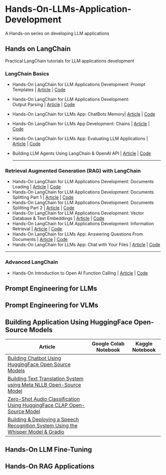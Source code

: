 # Hands-On-LLMs-Application-Development
A Hands-on series on developing LLM applications

## Hands on LangChain ##
Practical LangChain tutorials for LLM applications development 

### LangChain Basics ###

* Hands-On LangChain for LLM Applications Development: Prompt Templates | [Article](https://open.substack.com/pub/youssefh/p/hands-on-langchain-for-llm-applications-5d9?r=1sqbmi&utm_campaign=post&utm_medium=web) | [Code](https://www.kaggle.com/code/youssef19/langchain-prompt-templates)
* Hands-On LangChain for LLM Applications Development: Output Parsing | [Article](https://open.substack.com/pub/youssefh/p/hands-on-langchain-for-llm-applications-6dc?r=1sqbmi&utm_campaign=post&utm_medium=web) | [Code](https://www.kaggle.com/code/youssef19/langchain-output-parsing)
* Hands-On LangChain for LLMs App: ChatBots Memory| [Article](https://open.substack.com/pub/youssefh/p/hands-on-langchain-for-llms-app-chatbots?r=1sqbmi&utm_campaign=post&utm_medium=web) | [Code](https://www.kaggle.com/code/youssef19/langchain-chatbots-memory)
* Hands-On LangChain for LLMs App Development: Chains | [Article](https://open.substack.com/pub/youssefh/p/understanding-langchain-chains-for?r=1sqbmi&utm_campaign=post&utm_medium=web) | [Code](https://www.kaggle.com/code/youssef19/understanding-langchain-chains)
* Hands-On LangChain for LLMs App: Evaluating LLM Applications | [Article](https://open.substack.com/pub/youssefh/p/evaluating-llm-applications-using?r=1sqbmi&utm_campaign=post&utm_medium=web) | [Code](https://www.kaggle.com/code/youssef19/evaluating-llm-applications-using-langchain)
* Building LLM Agents Using LangChain & OpenAI API | [Article](https://medium.com/towards-artificial-intelligence/building-llm-agents-using-langchain-openai-api-cf3f8a1e5d76?sk=d39a2c188d092e1dfcfeaddf0f60aded) | [Code](https://www.kaggle.com/code/youssef19/building-llm-agents-using-langchain-openai-api)

  --------------------------------------------------------

### Retrieval Augmented Generation (RAG) with LangChain ###

* Hands-On LangChain for LLM Applications Development: Documents Loading | [Article](https://open.substack.com/pub/youssefh/p/hands-on-langchain-for-llm-applications?r=1sqbmi&utm_campaign=post&utm_medium=web) | [Code](https://www.kaggle.com/code/youssef19/documents-loading-with-langchain)
* Hands-On LangChain for LLM Applications Development: Documents Splitting Part 1 | [Article](https://open.substack.com/pub/youssefh/p/hands-on-langchain-for-llm-applications-2d6?r=1sqbmi&utm_campaign=post&utm_medium=web) | [Code]()
* Hands-On LangChain for LLM Applications Development: Documents Splitting Part 2 | [Article](https://open.substack.com/pub/youssefh/p/hands-on-langchain-for-llm-applications-96e?r=1sqbmi&utm_campaign=post&utm_medium=web) | [Code]()
* Hands-On LangChain for LLM Applications Development: Vector Database & Text Embeddings | [Article](https://open.substack.com/pub/youssefh/p/hands-on-langchain-for-llm-applications-943?r=1sqbmi&utm_campaign=post&utm_medium=web) | [Code]()
* Hands-On LangChain for LLM Applications Development: Information Retrieval | [Article](https://open.substack.com/pub/youssefh/p/hands-on-langchain-for-llm-applications-5fe?r=1sqbmi&utm_campaign=post&utm_medium=web) | [Code]()
* Hands-On LangChain for LLMs App: Answering Questions From Documents | [Article](https://open.substack.com/pub/youssefh/p/hands-on-langchain-for-llms-app-answering?r=1sqbmi&utm_campaign=post&utm_medium=web) | [Code]() 
* Hands-On LangChain for LLMs App: Chat with Your Files | [Article](https://open.substack.com/pub/youssefh/p/hands-on-langchain-for-llms-app-chat?r=1sqbmi&utm_campaign=post&utm_medium=web) | [Code]()
---------------------------------------------------------

### Advanced LangChain ###
* Hands-On Introduction to Open AI Function Calling | [Article](https://open.substack.com/pub/youssefh/p/hands-on-introduction-to-open-ai?r=1sqbmi&utm_campaign=post&utm_medium=web) | [Code]()



## Prompt Engineering for LLMs ##

## Prompt Engineering for VLMs ##

## Building Application Using HuggingFace Open-Source Models ##

|Article |Google Colab Notebook|Kaggle Notebook|
|-----|--------|----------|
|[Building Chatbot Using HuggingFace Open Source Models](https://medium.com/gitconnected/building-chatbot-using-huggingface-open-source-models-5e6e745d8df9?sk=2cd24dbce3de091ee5deefedb01466f7) | | |
|[Building Text Translation System using Meta NLLB Open-Source Model](https://medium.com/gitconnected/building-text-translation-system-using-meta-nllb-open-source-model-3b7a73d81a47?sk=6e3cb1c6b65697c5f2db24a86916a9aa) | | |
|[Zero-Shot Audio Classification Using HuggingFace CLAP Open-Source Model](https://medium.com/towards-artificial-intelligence/zero-shot-audio-classification-using-huggingface-clap-open-source-model-f3c8ab8ca548?sk=63d721a0e52734a73f724a4328c504e7) | | |
|[Building & Deploying a Speech Recognition System Using the Whisper Model & Gradio]() | | |



## Hands-On LLM Fine-Tuning ##

## Hands-On RAG Applications ##
